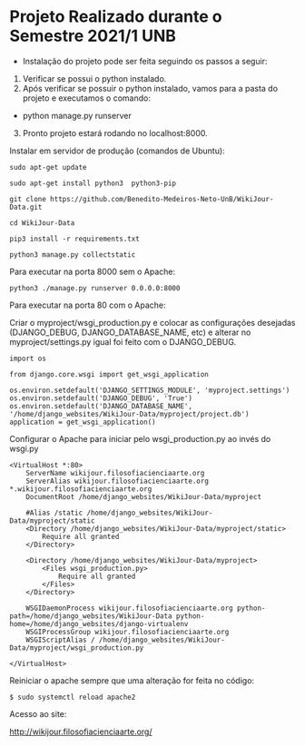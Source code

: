 # Projeto Realizado durante o Semestre 2021/1 UNB

- Instalação do projeto pode ser feita seguindo os passos a seguir:
1) Verificar se possui o python instalado.
2) Após verificar se possuir o python instalado, vamos para a pasta do projeto e executamos o comando:
- python manage.py runserver
3) Pronto projeto estará rodando no localhost:8000.

Instalar em servidor de produção (comandos de Ubuntu):
```
sudo apt-get update

sudo apt-get install python3  python3-pip

git clone https://github.com/Benedito-Medeiros-Neto-UnB/WikiJour-Data.git

cd WikiJour-Data

pip3 install -r requirements.txt

python3 manage.py collectstatic
```

Para executar na porta 8000 sem o Apache:
```
python3 ./manage.py runserver 0.0.0.0:8000
```

Para executar na porta 80 com o Apache:

Criar o myproject/wsgi_production.py e colocar as configurações desejadas (DJANGO_DEBUG, DJANGO_DATABASE_NAME, etc) e alterar no myproject/settings.py igual foi feito com o DJANGO_DEBUG.
```
import os

from django.core.wsgi import get_wsgi_application

os.environ.setdefault('DJANGO_SETTINGS_MODULE', 'myproject.settings')
os.environ.setdefault('DJANGO_DEBUG', 'True')
os.environ.setdefault('DJANGO_DATABASE_NAME', '/home/django_websites/WikiJour-Data/myproject/project.db')
application = get_wsgi_application()
```

Configurar o Apache para iniciar pelo wsgi_production.py ao invés do wsgi.py
```
<VirtualHost *:80>
    ServerName wikijour.filosofiacienciaarte.org
    ServerAlias wikijour.filosofiacienciaarte.org *.wikijour.filosofiacienciaarte.org
    DocumentRoot /home/django_websites/WikiJour-Data/myproject

    #Alias /static /home/django_websites/WikiJour-Data/myproject/static
    <Directory /home/django_websites/WikiJour-Data/myproject/static>
        Require all granted
    </Directory>

    <Directory /home/django_websites/WikiJour-Data/myproject>
        <Files wsgi_production.py>
            Require all granted
        </Files>
    </Directory>

    WSGIDaemonProcess wikijour.filosofiacienciaarte.org python-path=/home/django_websites/WikiJour-Data python-home=/home/django_websites/django-virtualenv
    WSGIProcessGroup wikijour.filosofiacienciaarte.org
    WSGIScriptAlias / /home/django_websites/WikiJour-Data/myproject/wsgi_production.py

</VirtualHost>
```
Reiniciar o apache sempre que uma alteração for feita no código:
```
$ sudo systemctl reload apache2
```

Acesso ao site:

http://wikijour.filosofiacienciaarte.org/
